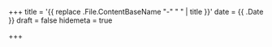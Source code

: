 +++
title = '{{ replace .File.ContentBaseName "-" " " | title }}'
date = {{ .Date }}
draft = false
hidemeta = true

+++
